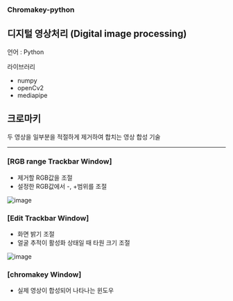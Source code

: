 ### Chromakey-python

## 디지털 영상처리 (Digital image processing)
언어 : Python

라이브러리 
- numpy
- openCv2
- mediapipe

## 크로마키
두 영상을 일부분을 적절하게 제거하여 합치는 영상 합성 기술

----

### [RGB range Trackbar Window]
- 제거할 RGB값을 조절
- 설정한 RGB값에서 -, +범위를 조절

![image](https://github.com/toproof25/Chromakey-python/assets/41888060/53a55af9-85b7-4aa8-adbc-cb7ebde0c57e)


### [Edit Trackbar Window]
- 화면 밝기 조절
- 얼굴 추적이 활성화 상태일 때 타원 크기 조절

![image](https://github.com/toproof25/Chromakey-python/assets/41888060/079f318a-6205-4119-992f-1ac5b2ccf26f)

### [chromakey Window]
- 실제 영상이 합성되어 나타나는 윈도우
